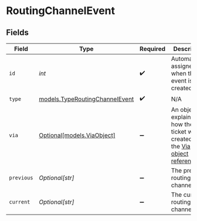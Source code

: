 # RoutingChannelEvent


## Fields

| Field                                                                                                                                            | Type                                                                                                                                             | Required                                                                                                                                         | Description                                                                                                                                      |
| ------------------------------------------------------------------------------------------------------------------------------------------------ | ------------------------------------------------------------------------------------------------------------------------------------------------ | ------------------------------------------------------------------------------------------------------------------------------------------------ | ------------------------------------------------------------------------------------------------------------------------------------------------ |
| `id`                                                                                                                                             | *int*                                                                                                                                            | :heavy_check_mark:                                                                                                                               | Automatically assigned when the event is created                                                                                                 |
| `type`                                                                                                                                           | [models.TypeRoutingChannelEvent](../models/typeroutingchannelevent.md)                                                                           | :heavy_check_mark:                                                                                                                               | N/A                                                                                                                                              |
| `via`                                                                                                                                            | [Optional[models.ViaObject]](../models/viaobject.md)                                                                                             | :heavy_minus_sign:                                                                                                                               | An object explaining how the ticket was created. See the [Via object reference](/documentation/ticketing/reference-guides/via-object-reference)<br/> |
| `previous`                                                                                                                                       | *Optional[str]*                                                                                                                                  | :heavy_minus_sign:                                                                                                                               | The previous routing channel                                                                                                                     |
| `current`                                                                                                                                        | *Optional[str]*                                                                                                                                  | :heavy_minus_sign:                                                                                                                               | The current routing channel                                                                                                                      |